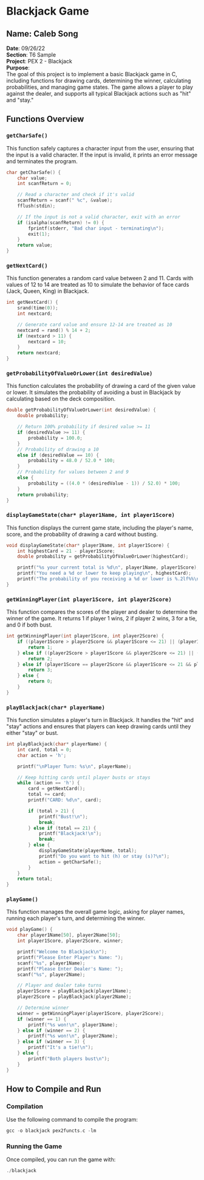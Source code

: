 # Blackjack Game

## Name: Caleb Song  
**Date**: 09/26/22  
**Section**: T6 Sample  
**Project**: PEX 2 - Blackjack  
**Purpose**:  
The goal of this project is to implement a basic Blackjack game in C, including functions for drawing cards, determining the winner, calculating probabilities, and managing game states. The game allows a player to play against the dealer, and supports all typical Blackjack actions such as "hit" and "stay."

## Functions Overview

### `getCharSafe()`
This function safely captures a character input from the user, ensuring that the input is a valid character. If the input is invalid, it prints an error message and terminates the program.

```c
char getCharSafe() {
    char value;
    int scanfReturn = 0;

    // Read a character and check if it's valid
    scanfReturn = scanf(" %c", &value);
    fflush(stdin);

    // If the input is not a valid character, exit with an error
    if (isalpha(scanfReturn) != 0) {
        fprintf(stderr, "Bad char input - terminating\n");
        exit(1);
    }
    return value;
}
```

### `getNextCard()`

This function generates a random card value between 2 and 11. Cards with values of 12 to 14 are treated as 10 to simulate the behavior of face cards (Jack, Queen, King) in Blackjack.
```c
int getNextCard() {
    srand(time(0));
    int nextcard;

    // Generate card value and ensure 12-14 are treated as 10
    nextcard = rand() % 14 + 2;
    if (nextcard > 11) {
        nextcard = 10;
    }
    return nextcard;
}
```
### `getProbabilityOfValueOrLower(int desiredValue)`
This function calculates the probability of drawing a card of the given value or lower. It simulates the probability of avoiding a bust in Blackjack by calculating based on the deck composition.

```c
double getProbabilityOfValueOrLower(int desiredValue) {
    double probability;

    // Return 100% probability if desired value >= 11
    if (desiredValue >= 11) {
        probability = 100.0;
    }
    // Probability of drawing a 10
    else if (desiredValue == 10) {
        probability = 48.0 / 52.0 * 100;
    }
    // Probability for values between 2 and 9
    else {
        probability = ((4.0 * (desiredValue - 1)) / 52.0) * 100;
    }
    return probability;
}
```
### `displayGameState(char* player1Name, int player1Score)`
This function displays the current game state, including the player's name, score, and the probability of drawing a card without busting.

```c
void displayGameState(char* player1Name, int player1Score) {
    int highestCard = 21 - player1Score;
    double probability = getProbabilityOfValueOrLower(highestCard);

    printf("%s your current total is %d\n", player1Name, player1Score);
    printf("You need a %d or lower to keep playing\n", highestCard);
    printf("The probability of you receiving a %d or lower is %.2lf%%\n", highestCard, probability);
}
```

### `getWinningPlayer(int player1Score, int player2Score)`
This function compares the scores of the player and dealer to determine the winner of the game. It returns 1 if player 1 wins, 2 if player 2 wins, 3 for a tie, and 0 if both bust.

```c
int getWinningPlayer(int player1Score, int player2Score) {
    if ((player1Score > player2Score && player1Score <= 21) || (player1Score <= 21 && player2Score > 21)) {
        return 1;
    } else if ((player2Score > player1Score && player2Score <= 21) || (player2Score <= 21 && player1Score > 21)) {
        return 2;
    } else if (player1Score == player2Score && player1Score <= 21 && player2Score <= 21) {
        return 3;
    } else {
        return 0;
    }
}
```
### `playBlackjack(char* playerName)`
This function simulates a player's turn in Blackjack. It handles the "hit" and "stay" actions and ensures that players can keep drawing cards until they either "stay" or bust.

```c
int playBlackjack(char* playerName) {
    int card, total = 0;
    char action = 'h';

    printf("\nPlayer Turn: %s\n", playerName);

    // Keep hitting cards until player busts or stays
    while (action == 'h') {
        card = getNextCard();
        total += card;
        printf("CARD: %d\n", card);

        if (total > 21) {
            printf("Bust!\n");
            break;
        } else if (total == 21) {
            printf("Blackjack!\n");
            break;
        } else {
            displayGameState(playerName, total);
            printf("Do you want to hit (h) or stay (s)?\n");
            action = getCharSafe();
        }
    }
    return total;
}
```
### `playGame()`
This function manages the overall game logic, asking for player names, running each player's turn, and determining the winner.
```c
void playGame() {
    char player1Name[50], player2Name[50];
    int player1Score, player2Score, winner;

    printf("Welcome to Blackjack\n");
    printf("Please Enter Player's Name: ");
    scanf("%s", player1Name);
    printf("Please Enter Dealer's Name: ");
    scanf("%s", player2Name);

    // Player and dealer take turns
    player1Score = playBlackjack(player1Name);
    player2Score = playBlackjack(player2Name);

    // Determine winner
    winner = getWinningPlayer(player1Score, player2Score);
    if (winner == 1) {
        printf("%s won!\n", player1Name);
    } else if (winner == 2) {
        printf("%s won!\n", player2Name);
    } else if (winner == 3) {
        printf("It's a tie!\n");
    } else {
        printf("Both players bust\n");
    }
}
```

## How to Compile and Run
### Compilation
Use the following command to compile the program:

```c
gcc -o blackjack pex2functs.c -lm
```

### Running the Game

Once compiled, you can run the game with:

```c
./blackjack
```




